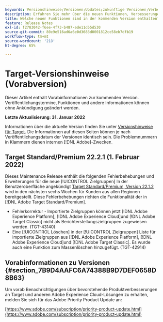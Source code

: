 ```yaml
---
keywords: Versionshinweise;Versionen;Updates;zukünftige Versionen;Verbesserungen;neue Funktionen;Fehlerbehebungen;Updates;Vorabversion
description: Erfahren Sie mehr über die neuen Funktionen, Verbesserungen und Fehlerbehebungen in der kommenden Version von Adobe Target sowie in den zugehörigen SDKs, APIs und JavaScript-Bibliotheken.
title: Welche neuen Funktionen sind in der kommenden Version enthalten?
feature: Release Notes
exl-id: f2783042-f6ee-4f73-b487-ede11d55d530
source-git-commit: 80e9e516ad6a6e0d3683d0001812ce58eb7dfb19
workflow-type: tm+mt
source-wordcount: '218'
ht-degree: 65%

---
```


# Target-Versionshinweise (Vorabversion)

Dieser Artikel enthält Vorabinformationen zur kommenden Version. Veröffentlichungstermine, Funktionen und andere Informationen können ohne Ankündigung geändert werden.

**Letzte Aktualisierung: 31. Januar 2022**

Informationen über die aktuelle Version finden Sie unter [Versionshinweise für Target](release-notes.md). Die Informationen auf diesen Seiten können je nach Veröffentlichungsdatum der Versionen identisch sein. Die Problemnummern in Klammern dienen internen [!DNL Adobe]-Zwecken.

## Target Standard/Premium 22.2.1 (1. Februar 2022)

Dieses Maintenance Release enthält die folgenden Fehlerbehebungen und Erweiterungen für die neue [!UICONTROL Zielgruppen] In der Benutzeroberfläche angekündigt [Target Standard/Premium, Version 22.1.2](/help/r-release-notes/release-notes.md) wird in den nächsten sechs Wochen für Kunden aus allen Regionen bereitgestellt. Diese Fehlerbehebungen richten die Funktionalität der in [!DNL Adobe Target Standard/Premium].

* Fehlerkorrektur - Importierte Zielgruppen können jetzt [!DNL Adobe Experience Platform], [!DNL Adobe Experience Cloud]und [!DNL Adobe Target Classic] nicht als Berichterstellungszielgruppen zugewiesen werden. (TGT-43140)
* Eine [!UICONTROL Löschen] in der [!UICONTROL Zielgruppen] Liste für importierte Zielgruppen aus [!DNL Adobe Experience Platform], [!DNL Adobe Experience Cloud]und [!DNL Adobe Target Classic]. Es wurde auch eine Funktion zum Massenlöschen hinzugefügt. (TGT-42914)

## Vorabinformationen zu Versionen {#section_7B9D4AAFC6A74388B9D7DEF0658D8B63}

Um vorab Benachrichtigungen über bevorstehende Produktverbesserungen an Target und anderen Adobe Experience Cloud-Lösungen zu erhalten, melden Sie sich für das Adobe Priority Product Update an:

[https://www.adobe.com/subscription/priority-product-update.html](https://www.adobe.com/subscription/priority-product-update.html)
